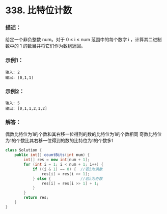 # 338. 比特位计数

### 描述：
给定一个非负整数 num。对于 0 ≤ i ≤ num 范围中的每个数字 i ，计算其二进制数中的 1 的数目并将它们作为数组返回。
### 示例1：
```
输入: 2
输出: [0,1,1]
```
### 示例2：
```
输入: 5
输出: [0,1,1,2,1,2]
```
### 解答：
偶数比特位为1的个数和其右移一位得到的数的比特位为1的个数相同
奇数比特位为1的个数比其右移一位得到的数的比特位为1的个数多1
```java
class Solution {
    public int[] countBits(int num) {
        int[] res = new int[num + 1];
        for (int i = 1; i < num + 1; i++) {
            if ((i & 1) == 0) {  //若i为偶数
                res[i] = res[i >> 1];
            } else {             //若i为奇数
                res[i] = res[i >> 1] + 1;
            }
        }
        return res;
    }
}
```